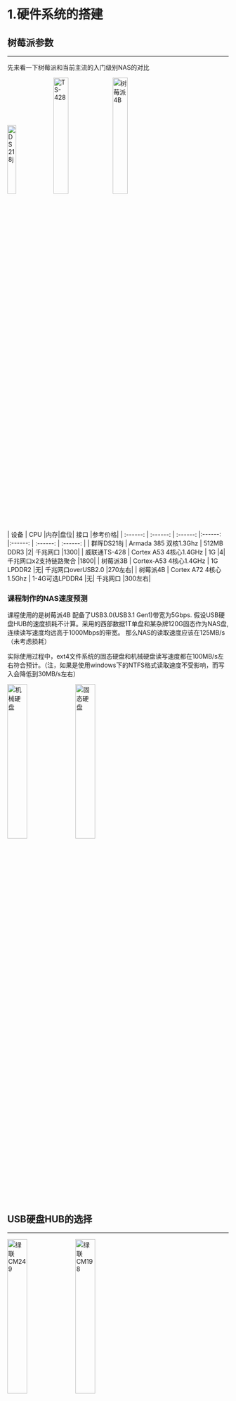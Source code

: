# 1.硬件系统的搭建
## 树莓派参数
----------
先来看一下树莓派和当前主流的入门级别NAS的对比

<img src="https://img.alicdn.com/imgextra/https://img.alicdn.com/imgextra/i3/2097832145/O1CN01s0XMZ91RiS9KI5NTn_!!2097832145.png_430x430q90.jpg" width="20%" title="DS218j">
<img src="https://gd2.alicdn.com/imgextra/i2/3525591994/O1CN012BRonB1QbILsEBd0U_!!3525591994.jpg" width="26%" title="TS-428">
<img src="https://img.alicdn.com/imgextra/i3/2206856013549/O1CN014xMTCG1c5UD9LJYZ4_!!2206856013549.jpg_430x430q90.jpg" width="26%" title="树莓派4B">

| 设备 | CPU |内存|盘位| 接口 |参考价格|
| :------: | :------: | :------: |:------: |:------: | :------: | :------: |
| 群晖DS218j | Armada 385 双核1.3Ghz | 512MB DDR3 |2| 千兆网口 |1300|
| 威联通TS-428 | Cortex A53 4核心1.4GHz | 1G  |4| 千兆网口x2支持链路聚合 |1800|
| 树莓派3B | Cortex-A53 4核心1.4GHz | 1G LPDDR2 |无| 千兆网口overUSB2.0 |270左右|
| 树莓派4B | Cortex A72 4核心1.5Ghz | 1-4G可选LPDDR4 |无| 千兆网口 |300左右|

### 课程制作的NAS速度预测
课程使用的是树莓派4B 配备了USB3.0(USB3.1 Gen1)带宽为5Gbps.
假设USB硬盘HUB的速度损耗不计算。采用的西部数据1T单盘和某杂牌120G固态作为NAS盘,连续读写速度均远高于1000Mbps的带宽。
那么NAS的读取速度应该在125MB/s（未考虑损耗）

实际使用过程中，ext4文件系统的固态硬盘和机械硬盘读写速度都在100MB/s左右符合预计。（注，如果是使用windows下的NTFS格式读取速度不受影响，而写入会降低到30MB/s左右）

<img src="/pic/1.png" width="30%" title="机械硬盘">
<img src="/pic/2.png" width="30%" title="固态硬盘">

## USB硬盘HUB的选择
---------

<img src="https://gd1.alicdn.com/imgextra/i1/90020378/O1CN01hChSlm1EfAGVDLRTk_!!90020378.jpg" width="30%" title="绿联CM249">
<img src="https://gd3.alicdn.com/imgextra/i3/90020378/O1CN01JENU5W1EfAFys84tj_!!90020378.jpg" width="30%" title="绿联CM198">

上面两个设备由左到右分别为绿联CM249,绿联CM198。课程选择后者（不带脱机拷贝功能）。


| 设备 | 盘位 |单盘最大容量|传输带宽| 特别功能 |参考价格|
| :------: | :------: | :------: |:------: |:------: | :------: | :------: |
| CM249 | 2 | 16T |5Gbps| 硬件RAID0/1 |569|
| CM198 | 2 | 12T |5Gbps| 可选脱机拷贝 |149|

设备的推荐原因
>CM249,由于OMV不支持USB接入硬盘的RAID设置。所以如果有RAID0/1的需求的用户可以选择这款设备

>CM198,便于摆放，价格合适。

如果大家需要购买其他型号的USB硬盘HUB，购买时参考一下单盘最大容量，盘位，以及传输带宽。由于USB3.0 改名为USB3.1 Gen1。需要与USB3.1 Gen2区分开了，后者有10Gbps的带宽。另外，尽量购买带外接电源的设备，树莓派的USB供电能力很弱。

## 交换机
-------------
交换机往往是NAS系统中容易忽视的一环。一般连接NAS的方式，是电脑和NAS都连接到路由器中。如果路由器的lan口是千兆的话，那么速度上面就没有什么问题。如果路由器不是千兆LAN口，那么我们就需要加入一个千兆的交换机。

<img src="https://img.alicdn.com/imgextra/i2/804068890/TB2bk.aGrSYBuNjSspfXXcZCpXa_!!804068890.jpg_430x430q90.jpg" width="30%" title="绿联CM198">

千兆交换机的选择可以随意。试验环境中使用的是水星的5口千兆交换机，价格为45元。

## 连接线材与其他
-------------
网线选择六类线即可。树莓派使用SD卡class10 16G以上。

## 视频中设备价格
--------------
树莓派4B-2G 289+绿联CM198 128+水星交换机 45+ 内存卡16G 24=486元（不含网线和硬盘）



# 2.树莓派安装OMV
## 在SD卡中烧录系统（演示包括下载网站，烧录工具）
### 下载镜像和烧录工具
--------------
镜像地址: https://www.raspberrypi.org/downloads/raspbian/  
烧录工具地址： https://www.balena.io/etcher/

### 烧录镜像
--------------
1.在SD卡中创建wpa_supplicant.conf(内容如下)来连接wifi（不推荐，建议使用有线连接），另外创建空的名为SSH的文件来开启SSH。

	country=CN
	ctrl_interface=DIR=/var/run/wpa_supplicant GROUP=netdev
	update_config=1
	network={
	ssid="连接的wifi名称"
	psk="wifi的密码"
	key_mgmt=WPA-PSK
	priority=1
	}

## 通过putty来连接树莓派,并开始安装OMV
--------------
>初始用户名为pi，密码为raspberry

### 修改树莓派apt的源地址，添加OMV的源地址
--------------

>A.修改源地址

>>     sudo nano /etc/apt/sources.list

>>将原有地址注释掉，同时添加下面的地址


>>     deb http://mirrors.aliyun.com/raspbian/raspbian/ buster main contrib non-free rpi
>>     deb-src http://mirrors.aliyun.com/raspbian/raspbian/ buster main contrib non-free rpi

>B.添加OMV地址

>>     sudo nano /etc/apt/sources.list.d/openmediavault.list

>>将下列内容写入文件中

>>     deb https://packages.openmediavault.org/public usul main
>>     deb https://downloads.sourceforge.net/project/openmediavault/packages usul main
>>     ##Uncomment the following line to add software from the proposed repository.
>>     deb https://packages.openmediavault.org/public usul-proposed main
>>     #deb https://downloads.sourceforge.net/project/openmediavault/packages usul-proposed main
>>     ##This software is not part of OpenMediaVault, but is offered by third-party
>>     ##developers as a service to OpenMediaVault users.
>>     #deb https://packages.openmediavault.org/public usul partner
>>     #deb https://downloads.sourceforge.net/project/openmediavault/packages usul partner

>最后更新一下apt

>>     sudo apt-get update

### 创建安装脚本、下载安装OMV
--------------

>A.在~目录下，创建OMV文件

>>     sudo nano OMV

>将下面的内容加入到其中

>>     export LANG=C.UTF-8
>>     export DEBIAN_FRONTEND=noninteractive
>>     export APT_LISTCHANGES_FRONTEND=none
>>     wget -O "/etc/apt/trusted.gpg.d/openmediavault-archive-keyring.asc" 	https://packages.openmediavault.org/public/archive.key
>>      apt-key add "/etc/apt/trusted.gpg.d/openmediavault-archive-keyring.asc"
>>      apt-get update
>>      apt-get --yes --auto-remove --show-upgraded \
>>      		--allow-downgrades --allow-change-held-packages \
>>      		--no-install-recommends \
>>      		--option Dpkg::Options::="--force-confdef" \
>>      		--option DPkg::Options::="--force-confold" \
>>      		install openmediavault-keyring openmediavault

>文件编辑完毕后，输入<u>sudo sh OMV</u>运行，等待下载安装完毕。   
## 至此OMV的安装已经完成了，浏览器输入树莓派IP进入UI界面
--------------

openmediavault初始用户名密码为admin、openmediavault。

# 2.OMV的基本配置
 > 在配置OMV的过程中如果webUI上方弹出了下面的黄色标语。可以在所有的内容都修改完毕后点击应用。
 > <img src="E:/pic/5.png" width="60%" title="biaoyu">
## 挂载磁盘
--------------
在第一次使用OMV的时候，需要挂载磁盘并创建文件系统
 > 具体操作如下
 
 > 1.连接USB硬盘HUB的电源与USB线
 
 > 2.进入到OMV的webUI，在[储存器]目录，硬盘菜单中，查看硬盘是否连接上来。
 
 > 3.进入到文件系统中。如果没有设备则创建。如果有，则选择设备点击挂载。（一般全新硬盘是没有文件系统的，而如果是使用过的硬盘，WIN下是NTFS的文件系统，也可直接挂载，但是对于缺点不再阐述，这里的设备相当于windows下的盘的概念，一块硬盘可以分为多个设备（盘）。）
 
注意:***在硬盘菜单中，选择对应的设备，可以对其设置电源管理，以及写入缓存的启用与否。建议机械硬盘启用写入缓存，固态硬盘不启用。
 ><img src="/pic/3.png" width="60%" title="WEBUI">

## 用户创建与权限修改
--------------
前面说到的OMV初始密码指WEBUI的管理登陆密码，登陆上去以后我们还需要进一步的管理用户。

Pi用户依旧存在，但是它的ssh权限被关闭了，我们需要打开这一个权限，才能继续使用。另外我们可以创建一个专门用来文件传输的用户。操作方式如下:
 > 1.在WEBUI中进入到[访问权限管理]目录下，进入到用户菜单中
 
 > 2.点击添加，输入用户名和密码，确定。
 
 > 3.这样的话就创建了一个用户。默认属于的用户组为users。可以实现例如samba、ftp等服务的使用。
 
 > 4.还是在用户菜单下，选择pi用户进行编辑，将用户组ssh勾选上，这样就实现了SSH权限的分配。
 
## 创建共享文件夹
--------------
共享文件夹就是最终用户直接接触到的内容。下图中就是两个共享文件夹。
 ><img src="# 1.硬件系统的搭建
## 树莓派参数
----------
先来看一下树莓派和当前主流的入门级别NAS的对比

<img src="https://img.alicdn.com/imgextra/https://img.alicdn.com/imgextra/i3/2097832145/O1CN01s0XMZ91RiS9KI5NTn_!!2097832145.png_430x430q90.jpg" width="20%" title="DS218j">
<img src="https://gd2.alicdn.com/imgextra/i2/3525591994/O1CN012BRonB1QbILsEBd0U_!!3525591994.jpg" width="26%" title="TS-428">
<img src="https://img.alicdn.com/imgextra/i3/2206856013549/O1CN014xMTCG1c5UD9LJYZ4_!!2206856013549.jpg_430x430q90.jpg" width="26%" title="树莓派4B">

| 设备 | CPU |内存|盘位| 接口 |参考价格|
| :------: | :------: | :------: |:------: |:------: | :------: | :------: |
| 群晖DS218j | Armada 385 双核1.3Ghz | 512MB DDR3 |2| 千兆网口 |1300|
| 威联通TS-428 | Cortex A53 4核心1.4GHz | 1G  |4| 千兆网口*2支持链路聚合 |1800|
| 树莓派3B | Cortex-A53 4核心1.4GHz | 1G LPDDR2 |无| 千兆网口overUSB2.0 |270左右|
| 树莓派4B | Cortex A72 4核心1.5Ghz | 1-4G可选LPDDR4 |无| 千兆网口 |300左右|

### 课程制作的NAS速度预测
课程使用的是树莓派4B 配备了USB3.0(USB3.1 Gen1)带宽为5Gbps.
假设USB硬盘HUB的速度损耗不计算。采用的西部数据1T单盘和某杂牌120G固态作为NAS盘,连续读写速度均远高于1000Mbps的带宽。
那么NAS的读取速度应该在125MB/s（未考虑损耗）

实际使用过程中，ext4文件系统的固态硬盘和机械硬盘读写速度都在100MB/s左右符合预计。（注，如果是使用windows下的NTFS格式读取速度不受影响，而写入会降低到30MB/s左右）

<img src="/pic/1.png" width="30%" title="机械硬盘">
<img src="/pic/2.png" width="30%" title="固态硬盘">

## USB硬盘HUB的选择
---------

<img src="https://gd1.alicdn.com/imgextra/i1/90020378/O1CN01hChSlm1EfAGVDLRTk_!!90020378.jpg" width="30%" title="绿联CM249">
<img src="https://gd3.alicdn.com/imgextra/i3/90020378/O1CN01JENU5W1EfAFys84tj_!!90020378.jpg" width="30%" title="绿联CM198">

上面两个设备由左到右分别为绿联CM249,绿联CM198。课程选择后者（不带脱机拷贝功能）。


| 设备 | 盘位 |单盘最大容量|传输带宽| 特别功能 |参考价格|
| :------: | :------: | :------: |:------: |:------: | :------: | :------: |
| CM249 | 2 | 16T |5Gbps| 硬件RAID0/1 |569|
| CM198 | 2 | 12T |5Gbps| 可选脱机拷贝 |149|

设备的推荐原因
>CM249,由于OMV不支持USB接入硬盘的RAID设置。所以如果有RAID0/1的需求的用户可以选择这款设备

>CM198,便于摆放，价格合适。

如果大家需要购买其他型号的USB硬盘HUB，购买时参考一下单盘最大容量，盘位，以及传输带宽。由于USB3.0 改名为USB3.1 Gen1。需要与USB3.1 Gen2区分开了，后者有10Gbps的带宽。另外，尽量购买带外接电源的设备，树莓派的USB供电能力很弱。

## 交换机
-------------
交换机往往是NAS系统中容易忽视的一环。一般连接NAS的方式，是电脑和NAS都连接到路由器中。如果路由器的lan口是千兆的话，那么速度上面就没有什么问题。如果路由器不是千兆LAN口，那么我们就需要加入一个千兆的交换机。

<img src="https://img.alicdn.com/imgextra/i2/804068890/TB2bk.aGrSYBuNjSspfXXcZCpXa_!!804068890.jpg_430x430q90.jpg" width="30%" title="绿联CM198">

千兆交换机的选择可以随意。试验环境中使用的是水星的5口千兆交换机，价格为45元。

## 连接线材与其他
-------------
网线选择六类线即可。树莓派使用SD卡class10 16G以上。

## 视频中设备价格
--------------
树莓派4B-2G 289+绿联CM198 128+水星交换机 45+ 内存卡16G 24=486元（不含网线和硬盘）



# 2.树莓派安装OMV
## 在SD卡中烧录系统（演示包括下载网站，烧录工具）
### 下载镜像和烧录工具
--------------
镜像地址: https://www.raspberrypi.org/downloads/raspbian/  
烧录工具地址： https://www.balena.io/etcher/

### 烧录镜像
--------------
1.在SD卡中创建wpa_supplicant.conf(内容如下)来连接wifi（不推荐，建议使用有线连接），另外创建空的名为SSH的文件来开启SSH。

	country=CN
	ctrl_interface=DIR=/var/run/wpa_supplicant GROUP=netdev
	update_config=1
	network={
	ssid="连接的wifi名称"
	psk="wifi的密码"
	key_mgmt=WPA-PSK
	priority=1
	}

## 通过putty来连接树莓派,并开始安装OMV
--------------
>初始用户名为pi，密码为raspberry

### 修改树莓派apt的源地址，添加OMV的源地址
--------------

>A.修改源地址

>>     sudo nano /etc/apt/sources.list

>>将原有地址注释掉，同时添加下面的地址


>>     deb http://mirrors.aliyun.com/raspbian/raspbian/ buster main contrib non-free rpi
>>     deb-src http://mirrors.aliyun.com/raspbian/raspbian/ buster main contrib non-free rpi

>B.添加OMV地址

>>     sudo nano /etc/apt/sources.list.d/openmediavault.list

>>将下列内容写入文件中

>>     deb https://packages.openmediavault.org/public usul main
>>     deb https://downloads.sourceforge.net/project/openmediavault/packages usul main
>>     ##Uncomment the following line to add software from the proposed repository.
>>     deb https://packages.openmediavault.org/public usul-proposed main
>>     #deb https://downloads.sourceforge.net/project/openmediavault/packages usul-proposed main
>>     ##This software is not part of OpenMediaVault, but is offered by third-party
>>     ##developers as a service to OpenMediaVault users.
>>     #deb https://packages.openmediavault.org/public usul partner
>>     #deb https://downloads.sourceforge.net/project/openmediavault/packages usul partner

>最后更新一下apt

>>     sudo apt-get update

### 创建安装脚本、下载安装OMV
--------------

>A.在~目录下，创建OMV文件

>>     sudo nano OMV

>将下面的内容加入到其中

>>     export LANG=C.UTF-8
>>     export DEBIAN_FRONTEND=noninteractive
>>     export APT_LISTCHANGES_FRONTEND=none
>>     wget -O "/etc/apt/trusted.gpg.d/openmediavault-archive-keyring.asc" 	https://packages.openmediavault.org/public/archive.key
>>      apt-key add "/etc/apt/trusted.gpg.d/openmediavault-archive-keyring.asc"
>>      apt-get update
>>      apt-get --yes --auto-remove --show-upgraded \
>>      		--allow-downgrades --allow-change-held-packages \
>>      		--no-install-recommends \
>>      		--option Dpkg::Options::="--force-confdef" \
>>      		--option DPkg::Options::="--force-confold" \
>>      		install openmediavault-keyring openmediavault

>文件编辑完毕后，输入<u>sudo sh OMV</u>运行，等待下载安装完毕。   
## 至此OMV的安装已经完成了，浏览器输入树莓派IP进入UI界面
--------------

openmediavault初始用户名密码为admin、openmediavault。

# 2.OMV的基本配置
 > 在配置OMV的过程中如果webUI上方弹出了下面的黄色标语。可以在所有的内容都修改完毕后点击应用。
 > <img src="E:/pic/5.png" width="60%" title="biaoyu">
## 挂载磁盘
--------------
在第一次使用OMV的时候，需要挂载磁盘并创建文件系统
 > 具体操作如下
 
 > 1.连接USB硬盘HUB的电源与USB线
 
 > 2.进入到OMV的webUI，在[储存器]目录，硬盘菜单中，查看硬盘是否连接上来。
 
 > 3.进入到文件系统中。如果没有设备则创建。如果有，则选择设备点击挂载。（一般全新硬盘是没有文件系统的，而如果是使用过的硬盘，WIN下是NTFS的文件系统，也可直接挂载，但是对于缺点不再阐述，这里的设备相当于windows下的盘的概念，一块硬盘可以分为多个设备（盘）。）
 
注意:***在硬盘菜单中，选择对应的设备，可以对其设置电源管理，以及写入缓存的启用与否。建议机械硬盘启用写入缓存，固态硬盘不启用。
 ><img src="/pic/3.png" width="60%" title="WEBUI">

## 用户创建与权限修改
--------------
前面说到的OMV初始密码指WEBUI的管理登陆密码，登陆上去以后我们还需要进一步的管理用户。

Pi用户依旧存在，但是它的ssh权限被关闭了，我们需要打开这一个权限，才能继续使用。另外我们可以创建一个专门用来文件传输的用户。操作方式如下:
 > 1.在WEBUI中进入到[访问权限管理]目录下，进入到用户菜单中
 
 > 2.点击添加，输入用户名和密码，确定。
 
 > 3.这样的话就创建了一个用户。默认属于的用户组为users。可以实现例如samba、ftp等服务的使用。
 
 > 4.还是在用户菜单下，选择pi用户进行编辑，将用户组ssh勾选上，这样就实现了SSH权限的分配。
 
## 创建共享文件夹
--------------
共享文件夹就是最终用户直接接触到的内容。下图中就是两个共享文件夹。
 ><img src="/pic/4.png" width="60%" title="SAMBA">
共享文件夹的创建方式如下:
 > 1.在WEBUI中进入到[访问权限管理]目录下，进入到共享文件夹菜单中
 
 > 2.点击添加，输入文件夹名称和相对路径(不填写会根据名称自动生成)，选择文件夹所在的设备（即前面提到的文件系统，如果每个硬盘只有一个文件系统（推荐这样设置），那么可以认为是选择文件夹所在的硬盘。）
 
 >3.另外创建完毕以后，可以选择对应的文件夹，进行用户的读写权限编辑，可设置可读写、只读、禁止读写。（例如设置共享文件夹只可被A用户读写，B用户无法读写）
 
## Samba服务
--------------
Samba服务对于windows和MAC用户来说都可以使用，一些手机软件也可以直接访问。开启方式:
 > 1.在服务目录下，SMB/CIFS菜单中，将 {启用} 项， {可浏览} 项都调整为开启状态。调整完毕，点击保存。
 
 > 2.点击 该菜单下，共享页签。点击添加，选择需要使用samba服务的共享文件夹。点击保存即可。
 
## 至此OMV的基础配置已经完成了，可以进行文件的传输了


 

4.png" width="60%" title="SAMBA">
共享文件夹的创建方式如下:
 > 1.在WEBUI中进入到[访问权限管理]目录下，进入到共享文件夹菜单中
 
 > 2.点击添加，输入文件夹名称和相对路径(不填写会根据名称自动生成)，选择文件夹所在的设备（即前面提到的文件系统，如果每个硬盘只有一个文件系统（推荐这样设置），那么可以认为是选择文件夹所在的硬盘。）
 
 >3.另外创建完毕以后，可以选择对应的文件夹，进行用户的读写权限编辑，可设置可读写、只读、禁止读写。（例如设置共享文件夹只可被A用户读写，B用户无法读写）
 
## Samba服务
--------------
Samba服务对于windows和MAC用户来说都可以使用，一些手机软件也可以直接访问。开启方式:
 > 1.在服务目录下，SMB/CIFS菜单中，将 {启用} 项， {可浏览} 项都调整为开启状态。调整完毕，点击保存。
 
 > 2.点击 该菜单下，共享页签。点击添加，选择需要使用samba服务的共享文件夹。点击保存即可。
 
## 至此OMV的基础配置已经完成了，可以进行文件的传输了


 

